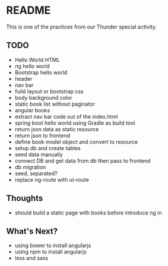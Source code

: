 # README

This is one of the practices from our Thunder special activity.

## TODO

* Hello World HTML
* ng hello world
* Bootstrap hello world
* header
* nav bar
* fuild layout or bootstrap css
* body background color
* static book list without paginator
* angular books
* extract nav bar code out of the index.html
* spring boot hello world using Gradle as build tool
* return json data as static resource
* return json to frontend
* define book model object and convert to resource
* setup db and create tables
* seed data manually
* connect DB and get data from db then pass to frontend
* db migration
* seed, separated?
* replace ng-route with ui-route

## Thoughts

* should build a static page with books before introduce ng in

## What's Next?

* using bower to install angularjs
* using npm to install angularjs
* less and sass

